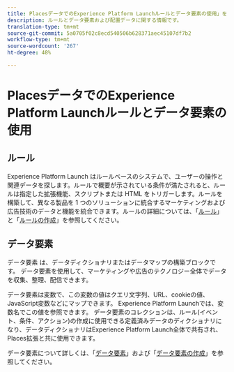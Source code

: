 ```yaml
---
title: PlacesデータでのExperience Platform Launchルールとデータ要素の使用」を参照してください。
description: ルールとデータ要素および配置データに関する情報です。
translation-type: tm+mt
source-git-commit: 5a0705f02c8ecd540506b628371aec45107df7b2
workflow-type: tm+mt
source-wordcount: '267'
ht-degree: 48%

---
```



# PlacesデータでのExperience Platform Launchルールとデータ要素の使用

## ルール

Experience Platform Launch はルールベースのシステムで、ユーザーの操作と関連データを探します。ルールで概要が示されている条件が満たされると、ルールは指定した拡張機能、スクリプトまたは HTML をトリガーします。ルールを構築して、異なる製品を 1 つのソリューションに統合するマーケティングおよび広告技術のデータと機能を統合できます。ルールの詳細については、「[ルール](https://docs.adobe.com/content/help/ja-JP/launch/using/reference/manage-resources/rules.html)」と「[ルールの作成](https://docs.adobe.com/content/help/ja-JP/launch/using/reference/manage-resources/rules.html#ルールの作成)」を参照してください。

## データ要素

データ要素 は、データディクショナリまたはデータマップの構築ブロックです。 データ要素を使用して、マーケティングや広告のテクノロジー全体でデータを収集、整理、配信できます。

データ要素は変数で、この変数の値はクエリ文字列、URL、cookieの値、JavaScript変数などにマップできます。 Experience Platform Launchでは、変数名でこの値を参照できます。 データ要素のコレクションは、ルール(イベント、条件、アクション)の作成に使用できる定義済みデータのディクショナリになり、データディクショナリはExperience Platform Launch全体で共有され、Places拡張と共に使用できます。

データ要素について詳しくは、「[データ要素](https://docs.adobe.com/content/help/ja-JP/launch/using/reference/manage-resources/data-elements.html)」および「[データ要素の作成](https://docs.adobe.com/content/help/ja-JP/launch/using/reference/manage-resources/data-elements.html#create-a-data-element)」を参照してください。

